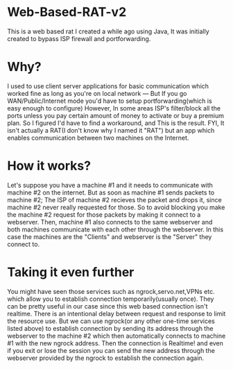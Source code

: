 # Web-Based-RAT-v2
This is a web based rat I created a while ago using Java, It was initially created to bypass ISP firewall and portforwarding.

# Why?
I used to use client server applications for basic communication which worked fine as long as you're on local network — But If you go WAN/Public/Internet mode you'd have to setup portforwarding(which is easy enough to configure) However, In some areas ISP's filter/block all the ports unless you pay certain amount of money to activate or buy a premium plan. So I figured I'd have to find a workaround, and This is the result.
FYI, It isn't actually a RAT(I don't know why I named it "RAT") but an app which enables communication between two machines on the Internet.

# How it works?
Let's suppose you have a machine #1 and it needs to communicate with machine #2 on the internet. But as soon as machine #1 sends packets to machine #2; The ISP of machine #2 recieves the packet and drops it, since machine #2 never really requested for those. So to avoid blocking you make the machine #2 request for those packets by making it connect to a webserver. Then, machine #1 also connects to the same webserver and both machines communicate with each other through the webserver. In this case the machines are the "Clients" and webserver is the "Server" they connect to.

# Taking it even further
You might have seen those services such as ngrock,servo.net,VPNs etc. which allow you to establish connection temporarily(usually once). They can be pretty useful in our case since this web based connection isn't realtime. There is an intentional delay between request and response to limit the resource use. But we can use ngrock(or any other one-time services listed above) to establish connection by sending its address through the webserver to the machine #2 which then automatically connects to machine #1 with the new ngrock address. Then the connection is Realtime! and even if you exit or lose the session you can send the new address through the webserver provided by the ngrock to establish the connection again.
